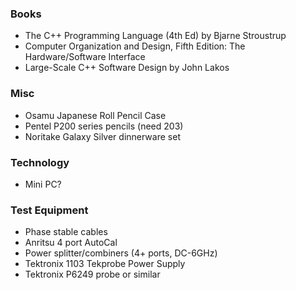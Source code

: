 ### Books
* The C++ Programming Language (4th Ed) by Bjarne Stroustrup
* Computer Organization and Design, Fifth Edition: The Hardware/Software Interface
* Large-Scale C++ Software Design by John Lakos

### Misc
* Osamu Japanese Roll Pencil Case
* Pentel P200 series pencils (need 203)
* Noritake Galaxy Silver dinnerware set

### Technology
* Mini PC?

### Test Equipment
* Phase stable cables
* Anritsu 4 port AutoCal
* Power splitter/combiners (4+ ports, DC-6GHz)
* Tektronix 1103 Tekprobe Power Supply
* Tektronix P6249 probe or similar

